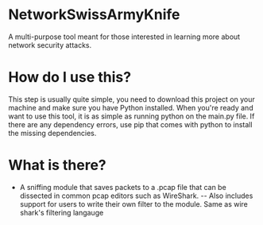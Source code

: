 # NetworkSwissArmyKnife
A multi-purpose tool meant for those interested in learning more about network security attacks.

# How do I use this?

This step is usually quite simple, you need to download this project on your machine and make sure you have Python installed. When you're ready and want to use this tool,
it is as simple as running python on the main.py file. If there are any dependency errors, use pip that comes with python to install the missing dependencies.

# What is there?
- A sniffing module that saves packets to a .pcap file that can be dissected in common pcap editors such as WireShark. 
-- Also includes support for users to write their own filter to the module. Same as wire shark's filtering langauge


